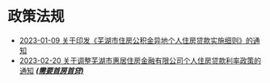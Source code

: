 # 政策法规
- [2023-01-09 关于印发《芜湖市住房公积金异地个人住房贷款实施细则》的通知](https://gjj.wuhu.gov.cn/zcfg/zcfg/8390883.html)
- [2023-02-20 关于调整芜湖市惠居住房金融有限公司个人住房贷款利率政策的通知](http://www.whhjhf.com/Infos/Doc.aspx?fid=ab775424-7b1b-4159-8916-e52a895a7f01) ***<u>(需要首房首贷)</u>***

